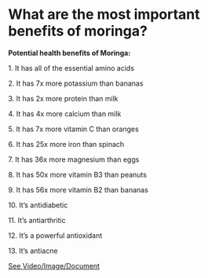 # What are the most important benefits of moringa?

**Potential health benefits of Moringa:**

1\. It has all of the essential amino acids

2\. It has 7x more potassium than bananas

3\. It has 2x more protein than milk

4\. It has 4x more calcium than milk

5\. It has 7x more vitamin C than oranges

6\. It has 25x more iron than spinach

7\. It has 36x more magnesium than eggs

8\. It has 50x more vitamin B3 than peanuts

9\. It has 56x more vitamin B2 than bananas

10\. It’s antidiabetic

11\. It’s antiarthritic

12\. It’s a powerful antioxidant

13\. It’s antiacne

 [See Video/Image/Document](https://hls-player.drberg.com/asset?path=migrated-assets/the-benefits-of-moringa)